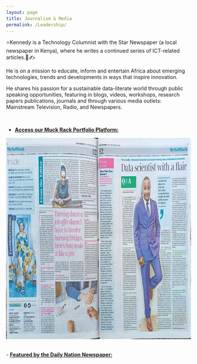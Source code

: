 ```yaml
---
layout: page
title: Journalism & Media
permalink: /Leadership/
---
```


⭐Kennedy is a Technology Columnist with the Star Newspaper (a local newspaper in Kenya), where he writes a continued series of ICT-related articles.📰✍️ 

He is on a mission to educate, inform and entertain Africa about emerging technologies, trends and developments in ways that inspire innovation.

He shares his passion for a sustainable data-literate world through public speaking opportunities, featuring in blogs, videos, workshops, research papers publications, journals and through various media outlets: Mainstream Television, Radio, and Newspapers.


<br/>

-   [**Access our Muck Rack Portfolio Platform:**](https://muckrack.com/kennedykwangari)

  <p align="center">
  <img width="790" height="550" src="https://raw.githubusercontent.com/kennedykwangari/kennedykwangari.github.io/master/images/kennedypaper.jpg">
</p>


<br>-   [**Featured by the Daily Nation Newspaper:**](https://nation.africa/kenya/life-and-style/mynetwork/the-time-to-prepare-for-the-dangers-of-ai-is-now--3264594?fbclid=IwAR1gqlDOwUQad2gQbkVZS7rI9xYkiCcZO6z38eLswj_nvqGXrvQTy0lOz50)

<br/>




